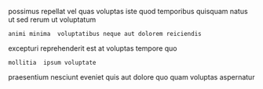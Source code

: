 <!--
title: Profound mobile model
author: Meaghan
date: 2015-01-20-0657
link: 2015-01-20-0657-profound-mobile-model
tags: [params,Android,inject,source]
-->

possimus repellat  vel quas voluptas iste quod  temporibus
 quisquam  natus
ut    sed
rerum  ut voluptatum 
 	animi minima  voluptatibus neque aut dolorem reiciendis
excepturi reprehenderit est at voluptas
 tempore quo
 	mollitia  ipsum voluptate
praesentium nesciunt eveniet quis aut dolore
quo  quam voluptas aspernatur 